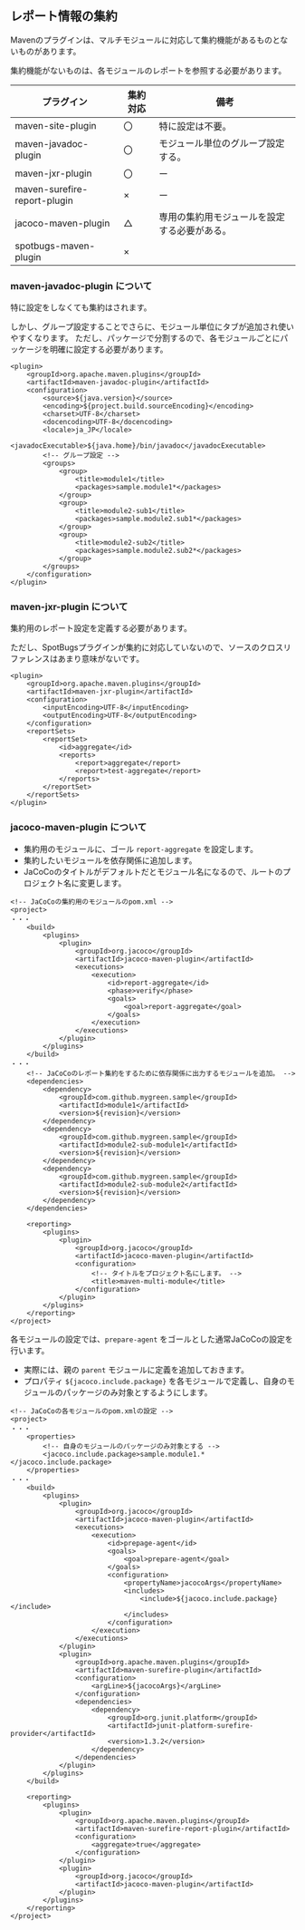 ## レポート情報の集約

Mavenのプラグインは、マルチモジュールに対応して集約機能があるものとないものがあります。

集約機能がないものは、各モジュールのレポートを参照する必要があります。

| プラグイン | 集約対応 | 備考 |
| --- | --- | --- |
| maven-site-plugin | 〇 | 特に設定は不要。 |
| maven-javadoc-plugin | 〇 | モジュール単位のグループ設定する。 |
| maven-jxr-plugin | 〇 | ー |
| maven-surefire-report-plugin | × | ー |
| jacoco-maven-plugin | △ | 専用の集約用モジュールを設定する必要がある。 |
| spotbugs-maven-plugin | × |  |

### maven-javadoc-plugin について

特に設定をしなくても集約はされます。

しかし、グループ設定することでさらに、モジュール単位にタブが追加され使いやすくなります。
ただし、パッケージで分割するので、各モジュールごとにパッケージを明確に設定する必要があります。

```
<plugin>
	<groupId>org.apache.maven.plugins</groupId>
	<artifactId>maven-javadoc-plugin</artifactId>
	<configuration>
		<source>${java.version}</source>
		<encoding>${project.build.sourceEncoding}</encoding>
		<charset>UTF-8</charset>
		<docencoding>UTF-8</docencoding>
		<locale>ja_JP</locale>
		<javadocExecutable>${java.home}/bin/javadoc</javadocExecutable>
		<!-- グループ設定 -->
		<groups>
			<group>
				<title>module1</title>
				<packages>sample.module1*</packages>
			</group>
			<group>
				<title>module2-sub1</title>
				<packages>sample.module2.sub1*</packages>
			</group>
			<group>
				<title>module2-sub2</title>
				<packages>sample.module2.sub2*</packages>
			</group>
		</groups>
	</configuration>
</plugin>
```

### maven-jxr-plugin について

集約用のレポート設定を定義する必要があります。

ただし、SpotBugsプラグインが集約に対応していないので、ソースのクロスリファレンスはあまり意味がないです。

```
<plugin>
	<groupId>org.apache.maven.plugins</groupId>
	<artifactId>maven-jxr-plugin</artifactId>
	<configuration>
		<inputEncoding>UTF-8</inputEncoding>
		<outputEncoding>UTF-8</outputEncoding>
	</configuration>
	<reportSets>
		<reportSet>
			<id>aggregate</id>
			<reports>
				<report>aggregate</report>
				<report>test-aggregate</report>
			</reports>
		</reportSet>
	</reportSets>
</plugin>
```

### jacoco-maven-plugin について

- 集約用のモジュールに、ゴール `report-aggregate` を設定します。
- 集約したいモジュールを依存関係に追加します。
- JaCoCoのタイトルがデフォルトだとモジュール名になるので、ルートのプロジェクト名に変更します。

```
<!-- JaCoCoの集約用のモジュールのpom.xml -->
<project>
・・・
	<build>
		<plugins>
			<plugin>
				<groupId>org.jacoco</groupId>
				<artifactId>jacoco-maven-plugin</artifactId>
				<executions>
					<execution>
						<id>report-aggregate</id>
						<phase>verify</phase>
						<goals>
							<goal>report-aggregate</goal>
						</goals>
					</execution>
				</executions>
			</plugin>
		</plugins>
	</build>
・・・
	<!-- JaCoCoのレポート集約をするために依存関係に出力するモジュールを追加。 -->
	<dependencies>
		<dependency>
			<groupId>com.github.mygreen.sample</groupId>
			<artifactId>module1</artifactId>
			<version>${revision}</version>
		</dependency>
		<dependency>
			<groupId>com.github.mygreen.sample</groupId>
			<artifactId>module2-sub-module1</artifactId>
			<version>${revision}</version>
		</dependency>
		<dependency>
			<groupId>com.github.mygreen.sample</groupId>
			<artifactId>module2-sub-module2</artifactId>
			<version>${revision}</version>
		</dependency>
	</dependencies>
	
	<reporting>
		<plugins>
			<plugin>
				<groupId>org.jacoco</groupId>
				<artifactId>jacoco-maven-plugin</artifactId>
				<configuration>
					<!-- タイトルをプロジェクト名にします。 -->
					<title>maven-multi-module</title>
				</configuration>
			</plugin>
		</plugins>
	</reporting>
</project>
```

各モジュールの設定では、`prepare-agent` をゴールとした通常JaCoCoの設定を行います。
- 実際には、親の `parent` モジュールに定義を追加しておきます。
- プロパティ `${jacoco.include.package}` を各モジュールで定義し、自身のモジュールのパッケージのみ対象とするようにします。

```
<!-- JaCoCoの各モジュールのpom.xmlの設定 -->
<project>
・・・
	<properties>
		<!-- 自身のモジュールのパッケージのみ対象とする -->
		<jacoco.include.package>sample.module1.*</jacoco.include.package>
	</properties>
・・・
	<build>
		<plugins>
			<plugin>
				<groupId>org.jacoco</groupId>
				<artifactId>jacoco-maven-plugin</artifactId>
				<executions>
					<execution>
						<id>prepage-agent</id>
						<goals>
							<goal>prepare-agent</goal>
						</goals>
						<configuration>
							<propertyName>jacocoArgs</propertyName>
							<includes>
								<include>${jacoco.include.package}</include>
							</includes>
						</configuration>
					</execution>
				</executions>
			</plugin>
			<plugin>
				<groupId>org.apache.maven.plugins</groupId>
				<artifactId>maven-surefire-plugin</artifactId>
				<configuration>
					<argLine>${jacocoArgs}</argLine>
				</configuration>
				<dependencies>
					<dependency>
						<groupId>org.junit.platform</groupId>
						<artifactId>junit-platform-surefire-provider</artifactId>
						<version>1.3.2</version>
					</dependency>
				</dependencies>
			</plugin>
		</plugins>
	</build>

	<reporting>
		<plugins>
			<plugin>
				<groupId>org.apache.maven.plugins</groupId>
				<artifactId>maven-surefire-report-plugin</artifactId>
				<configuration>
					<aggregate>true</aggregate>
				</configuration>
			</plugin>
			<plugin>
				<groupId>org.jacoco</groupId>
				<artifactId>jacoco-maven-plugin</artifactId>
			</plugin>
		</plugins>
	</reporting>
</project>
```
